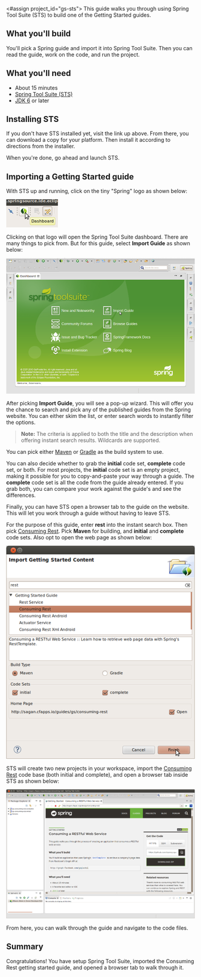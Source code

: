 <#assign project_id="gs-sts">
This guide walks you through using Spring Tool Suite (STS) to build one of the Getting Started guides.

What you'll build
-----------------

You'll pick a Spring guide and import it into Spring Tool Suite. Then you can read the guide, work on the code, and run the project.


What you'll need
----------------

 - About 15 minutes
 - [Spring Tool Suite (STS)](http://spring.io/tools/sts/all)
 - [JDK 6][jdk] or later

[jdk]: http://www.oracle.com/technetwork/java/javase/downloads/index.html

Installing STS
--------------
If you don't have STS installed yet, visit the link up above. From there, you can download a copy for your platform. Then install it according to directions from the installer.

When you're done, go ahead and launch STS.

Importing a Getting Started guide
---------------------------------
With STS up and running, click on the tiny "Spring" logo as shown below:

![Open the Spring dashboard](images/1_open_dash.png)

Clicking on that logo will open the Spring Tool Suite dashboard. There are many things to pick from. But for this guide, select **Import Guide** as shown below:

![Import a guide](images/2_open_wizard.png)

After picking **Import Guide**, you will see a pop-up wizard. This will offer you the chance to search and pick any of the published guides from the Spring website. You can either skim the list, or enter search words to instantly filter the options.

> **Note:** The criteria is applied to both the title and the description when offering instant search results. Wildcards are supported.

You can pick either [Maven][gs-maven] or [Gradle][gs-gradle] as the build system to use. 

You can also decide whether to grab the **initial** code set, **complete** code set, or both. For most projects, the **initial** code set is an empty project, making it possible for you to copy-and-paste your way through a guide. The **complete** code set is all the code from the guide already entered. If you grab both, you can compare your work against the guide's and see the differences. 

Finally, you can have STS open a browser tab to the guide on the website. This will let you work through a guide without having to leave STS.

For the purpose of this guide, enter **rest** into the instant search box. Then pick [Consuming Rest][gs-consuming-rest]. Pick **Maven** for building, and **initial** and **complete** code sets. Also opt to open the web page as shown below:

![Pick a guide](images/3_wizard.png)

STS will create two new projects in your workspace, import the [Consuming Rest][gs-consuming-rest] code base (both initial and complete), and open a browser tab inside STS as shown below:

![View the code and the guide](images/4_after-import.png)

From here, you can walk through the guide and navigate to the code files.

Summary
-------

Congratulations! You have setup Spring Tool Suite, imported the Consuming Rest getting started guide, and opened a browser tab to walk through it.

[gs-maven]: /guides/gs/maven
[gs-gradle]: /guides/gs/gradle
[gs-consuming-rest]: /guides/gs/consuming-rest
